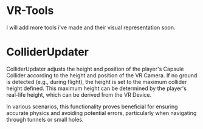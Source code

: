 # VR-Tools


I will add more tools i've made and their visual representation soon.

# ColliderUpdater
ColliderUpdater adjusts the height and position of the player's Capsule Collider according to the height and position of the VR Camera. If no ground is detected (e.g., during flight), the height is set to the maximum collider height defined. This maximum height can be determined by the player's real-life height, which can be derived from the VR Device.

In various scenarios, this functionality proves beneficial for ensuring accurate physics and avoiding potential errors, particularly when navigating through tunnels or small holes.
